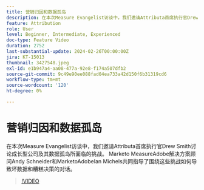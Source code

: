 ```yaml
---
title: 营销归因和数据孤岛
description: 在本次Measure Evangelist访谈中，我们邀请Attributa首席执行官Drew Smith讨论成长型公司及其数据孤岛所面临的挑战。 Marketo MeasureAdobe解决方案顾问Andy Schneider和MarketoAdobeIan Michels共同指导了围绕这些挑战如何导致坏数据和糟糕决策的对话。
feature: Attribution
role: User
level: Beginner, Intermediate, Experienced
doc-type: Feature Video
duration: 2752
last-substantial-update: 2024-02-26T00:00:00Z
jira: KT-15013
thumbnail: 3427548.jpeg
exl-id: e1b947a4-aa08-477a-92e8-f174a507dfb2
source-git-commit: 9c49e90ee088fad04ea733a42d150f6b31319cd6
workflow-type: tm+mt
source-wordcount: '120'
ht-degree: 0%

---
```


# 营销归因和数据孤岛

在本次Measure Evangelist访谈中，我们邀请Attributa首席执行官Drew Smith讨论成长型公司及其数据孤岛所面临的挑战。 Marketo MeasureAdobe解决方案顾问Andy Schneider和MarketoAdobeIan Michels共同指导了围绕这些挑战如何导致坏数据和糟糕决策的对话。

>[!VIDEO](https://video.tv.adobe.com/v/3427548/?learn=on)
